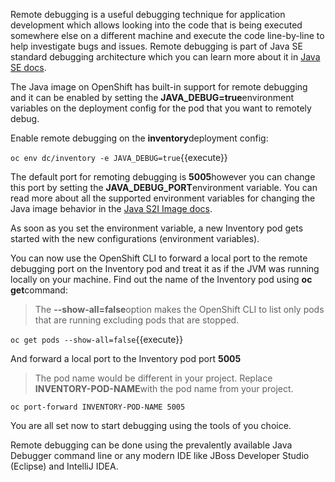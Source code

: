 Remote debugging is a useful debugging technique for application development which allows 
looking into the code that is being executed somewhere else on a different machine and 
execute the code line-by-line to help investigate bugs and issues. Remote debugging is 
part of  Java SE standard debugging architecture which you can learn more about it in [Java SE docs](https://docs.oracle.com/javase/8/docs/technotes/guides/jpda/architecture.html).

The Java image on OpenShift has built-in support for remote debugging and it can be enabled 
by setting the **JAVA_DEBUG=true**environment variables on the deployment config for the pod 
that you want to remotely debug.

Enable remote debugging on the **inventory**deployment config:

`oc env dc/inventory -e JAVA_DEBUG=true`{{execute}}

The default port for remoting debugging is **5005**however you can change this port by setting 
the **JAVA_DEBUG_PORT**environment variable. You can read more about all the supported environment 
variables for changing the Java image behavior in the [Java S2I Image docs](https://access.redhat.com/documentation/en-us/red_hat_jboss_middleware_for_openshift/3/html/red_hat_java_s2i_for_openshift/reference#configuration_environment_variables).

As soon as you set the environment variable, a new Inventory pod gets started with the new 
configurations (environment variables).

You can now use the OpenShift CLI to forward a local port to the remote debugging port on the Inventory 
pod and treat it as if the JVM was running locally on your machine. Find out the name of the 
Inventory pod using **oc get**command:

> The **--show-all=false**option makes the OpenShift CLI to list only pods that are running excluding 
> pods that are stopped.

`oc get pods --show-all=false`{{execute}}

And forward a local port to the Inventory pod port **5005**

> The pod name would be different in your project. Replace **INVENTORY-POD-NAME**with 
> the pod name from your project.

`oc port-forward INVENTORY-POD-NAME 5005`

You are all set now to start debugging using the tools of you choice. 

Remote debugging can be done using the prevalently available
Java Debugger command line or any modern IDE like JBoss 
Developer Studio (Eclipse) and IntelliJ IDEA.